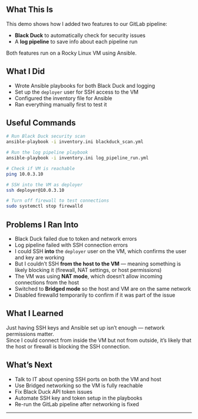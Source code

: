 ## What This Is  
This demo shows how I added two features to our GitLab pipeline:  
- **Black Duck** to automatically check for security issues  
- A **log pipeline** to save info about each pipeline run  

Both features run on a Rocky Linux VM using Ansible.

## What I Did  
- Wrote Ansible playbooks for both Black Duck and logging  
- Set up the `deployer` user for SSH access to the VM  
- Configured the inventory file for Ansible  
- Ran everything manually first to test it  

## Useful Commands  
```bash
# Run Black Duck security scan
ansible-playbook -i inventory.ini blackduck_scan.yml

# Run the log pipeline playbook
ansible-playbook -i inventory.ini log_pipeline_run.yml

# Check if VM is reachable
ping 10.0.3.10

# SSH into the VM as deployer
ssh deployer@10.0.3.10

# Turn off firewall to test connections
sudo systemctl stop firewalld
```

## Problems I Ran Into  
- Black Duck failed due to token and network errors  
- Log pipeline failed with SSH connection errors  
- I could SSH **into** the `deployer` user on the VM, which confirms the user and key are working  
- But I couldn’t SSH **from the host to the VM** — meaning something is likely blocking it (firewall, NAT settings, or host permissions)  
- The VM was using **NAT mode**, which doesn’t allow incoming connections from the host  
- Switched to **Bridged mode** so the host and VM are on the same network  
- Disabled firewalld temporarily to confirm if it was part of the issue  

## What I Learned  
Just having SSH keys and Ansible set up isn’t enough — network permissions matter.  
Since I could connect from inside the VM but not from outside, it’s likely that the host or firewall is blocking the SSH connection.

## What’s Next  
- Talk to IT about opening SSH ports on both the VM and host  
- Use Bridged networking so the VM is fully reachable  
- Fix Black Duck API token issues  
- Automate SSH key and token setup in the playbooks  
- Re-run the GitLab pipeline after networking is fixed  

---
